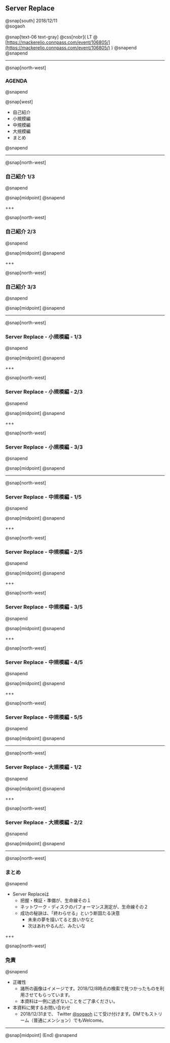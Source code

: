 ## Server Replace

@snap[south]
2018/12/11  
@sogaoh  
<br>
@snap[text-06 text-gray]
@css[nobr]( LT @ [https://mackerelio.connpass.com/event/106805/](https://mackerelio.connpass.com/event/106805/) )
@snapend
<br>
@snapend

---
@snap[north-west]
### AGENDA
@snapend

@snap[west]
<ul>
<li>自己紹介</li>
<li>小規模編</li>
<li>中規模編</li>
<li>大規模編</li>
<li>まとめ</li>
</ul>
@snapend


---

@snap[north-west]
### 自己紹介 1/3
@snapend

@snap[midpoint]
@snapend

+++

@snap[north-west]
### 自己紹介 2/3
@snapend

@snap[midpoint]
@snapend

+++

@snap[north-west]
### 自己紹介 3/3
@snapend

@snap[midpoint]
@snapend


---

@snap[north-west]
### Server Replace  - 小規模編 -  1/3
@snapend

@snap[midpoint]
@snapend

+++

@snap[north-west]
### Server Replace  - 小規模編 -  2/3
@snapend

@snap[midpoint]
@snapend

+++

@snap[north-west]
### Server Replace  - 小規模編 -  3/3
@snapend

@snap[midpoint]
@snapend


---

@snap[north-west]
### Server Replace  - 中規模編 -  1/5
@snapend

@snap[midpoint]
@snapend

+++

@snap[north-west]
### Server Replace  - 中規模編 -  2/5
@snapend

@snap[midpoint]
@snapend

+++

@snap[north-west]
### Server Replace  - 中規模編 -  3/5
@snapend

@snap[midpoint]
@snapend

+++

@snap[north-west]
### Server Replace  - 中規模編 -  4/5
@snapend

@snap[midpoint]
@snapend

+++

@snap[north-west]
### Server Replace  - 中規模編 -  5/5
@snapend

@snap[midpoint]
@snapend


---

@snap[north-west]
### Server Replace  - 大規模編 -  1/2
@snapend

@snap[midpoint]
@snapend

+++

@snap[north-west]
### Server Replace  - 大規模編 -  2/2
@snapend

@snap[midpoint]
@snapend


---

@snap[north-west]
### まとめ
@snapend

- Server Replaceは
    - 把握・検証・準備が、生命線その１
    - ネットワーク・ディスクのパフォーマンス測定が、生命線その２
    - 成功の秘訣は、「終わらせる」という断固たる決意
        - 未来の夢を描いてると良いかなと
        - 次はあれやるんだ、みたいな

+++

@snap[north-west]
### 免責
@snapend

- 正確性
    - 諸所の画像はイメージです。2018/12/8時点の検索で見つかったものを利用させてもらっています。
    - 本資料は一例に過ぎないことをご了承ください。
- 本資料に関するお問い合わせ
    - 2018/12/31まで、 Twitter [@sogaoh](http://twitter.com/sogaoh) にて受け付けます。DMでもストリーム（普通にメンション）でもWelcome。


---

@snap[midpoint]
(End)
@snapend

